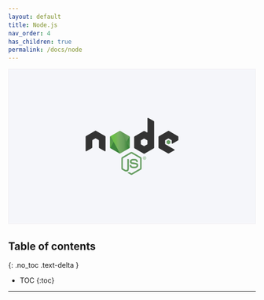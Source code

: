 ```yaml
---
layout: default
title: Node.js
nav_order: 4
has_children: true
permalink: /docs/node
---
```


![title_node](../../assets/images/title_node.png)

## Table of contents
{: .no_toc .text-delta }

- TOC
{:toc}

<script src="https://utteranc.es/client.js"
        repo="xxdevbosa/blog"
        issue-term="pathname"
        label="blog"
        theme="github-light"
        crossorigin="anonymous"
        async>
</script>

---